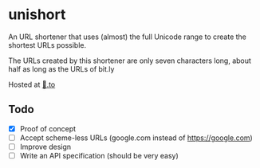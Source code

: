 # unishort
An URL shortener that uses (almost) the full Unicode range to create the shortest URLs possible.

The URLs created by this shortener are only seven characters long, about half as long as the URLs of bit.ly

Hosted at [🤏.to](http://🤏.to)

## Todo
- [x] Proof of concept
- [ ] Accept scheme-less URLs (google.com instead of https://google.com)
- [ ] Improve design
- [ ] Write an API specification (should be very easy)

